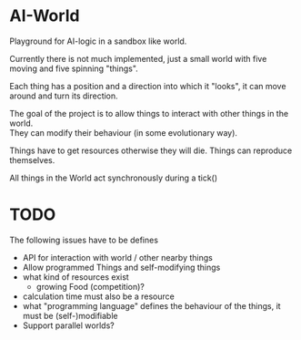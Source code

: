 # AI-World

Playground for AI-logic in a sandbox like world.

Currently there is not much implemented, just a small world with five moving and five spinning "things".   

Each thing has a position and a direction into which it "looks", it can move around and turn its direction. 

The goal of the project is to allow things to interact with other things in the world.  
They can modify their behaviour (in some evolutionary way). 

Things have to get resources otherwise they will die.
Things can reproduce themselves.  

All things in the World act synchronously during a tick() 

# TODO

The following issues have to be defines

* API for interaction with world / other nearby things
* Allow programmed Things and self-modifying things
* what kind of resources exist
  + growing Food (competition)?
* calculation time must also be a resource 
* what "programming language" defines the behaviour of the things, it must be (self-)modifiable
* Support parallel worlds?
